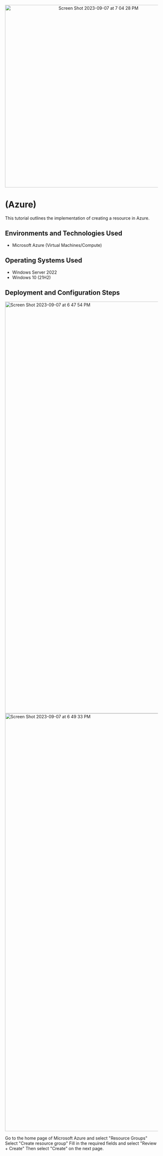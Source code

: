 <p align="center">
<img width="600" alt="Screen Shot 2023-09-07 at 7 04 28 PM" src="https://github.com/spencerdixon2/configure-ad/assets/143224941/fd024bf6-e005-4e6e-b0a9-82dd43ac2407">
<h1>(Azure)</h1>
This tutorial outlines the implementation of creating a resource in Azure.<br />




<h2>Environments and Technologies Used</h2>

- Microsoft Azure (Virtual Machines/Compute)


<h2>Operating Systems Used </h2>

- Windows Server 2022
- Windows 10 (21H2)



<h2>Deployment and Configuration Steps</h2>



<img width="1353" alt="Screen Shot 2023-09-07 at 6 47 54 PM" src="https://github.com/spencerdixon2/configure-ad/assets/143224941/4b8b34e3-53e7-4c1d-942e-9d57e8d33667">
<img width="1373" alt="Screen Shot 2023-09-07 at 6 49 33 PM" src="https://github.com/spencerdixon2/configure-ad/assets/143224941/3492ae67-ee3a-4673-8fe9-bbdd2fc018f2">



Go to the home page of Microsoft Azure and select "Resource Groups"
Select "Create resource group"
Fill in the required fields and select "Review + Create"
Then select "Create" on the next page.
